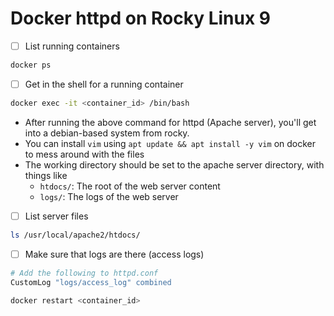 # Docker httpd on Rocky Linux 9

- [ ] List running containers

```bash
docker ps
```

- [ ] Get in the shell for a running container

```bash
docker exec -it <container_id> /bin/bash
```

- After running the above command for httpd (Apache server), you'll get into a debian-based system from rocky.
- You can install `vim` using `apt update && apt install -y vim` on docker to mess around with the files
- The working directory should be set to the apache server directory, with things like
    - `htdocs/`: The root of the web server content
    - `logs/`: The logs of the web server

- [ ] List server files

```bash
ls /usr/local/apache2/htdocs/
```

- [ ] Make sure that logs are there (access logs)

```apache
# Add the following to httpd.conf
CustomLog "logs/access_log" combined
```

```bash
docker restart <container_id>
```
